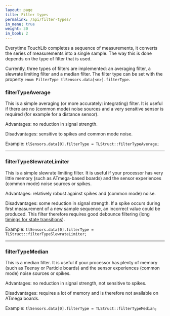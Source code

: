 ```yaml
---
layout: page
title: Filter types
permalink: /api/filter-types/
in_menu: true
weight: 30
in_book: 2
---
```


Everytime TouchLib completes a sequence of measurements, it converts the series
of measurements into a single sample. The way this is done depends on the type
of filter that is used.

Currently, three types of filters are implemented: an averaging filter, a
slewrate limiting filter and a median filter. The filter type can be set with
the property ```enum FilterType tlSensors.data[<n>].filterType```.

### filterTypeAverage

This is a simple averaging (or more accurately: integrating) filter. It is
useful if there are no (common mode) noise sources and a very sensitive sensor
is required (for example for a distance sensor).

Advantages: no reduction in signal strength.

Disadvantages: sensitive to spikes and common mode noise.

Example: ```tlSensors.data[0].filterType = TLStruct::filterTypeAverage;```

---

### filterTypeSlewrateLimiter

This is a simple slewrate limiting filter. It is useful if your processor has
very little memory (such as ATmega-based boards) and the sensor experiences
(common mode) noise sources or spikes.

Advantages: relatively robust against spikes and (common mode) noise.

Disadvantages: some reduction in signal strength. If a spike occurs during
first measurement of a new sample sequence, an incorrect value could be
produced. This filter therefore requires good debounce filtering (long [timings
for state transitions](../state-machine-timing/)).

Example: ```tlSensors.data[0].filterType = TLStruct::filterTypeSlewrateLimiter;```

---

### filterTypeMedian

This is a median filter. It is useful if your processor has plenty of
memory (such as Teensy or Particle boards) and the sensor experiences
(common mode) noise sources or spikes.

Advantages: no reduction in signal strength, not sensitive to spikes.

Disadvantages: requires a lot of memory and is therefore not available on ATmega boards.

Example: ```tlSensors.data[0].filterType = TLStruct::filterTypeMedian;```

